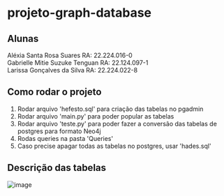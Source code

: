 # projeto-graph-database
## Alunas  

Aléxia Santa Rosa Suares  RA:  22.224.016-0     
Gabrielle Mitie Suzuke Tenguan   RA: 22.124.097-1  
Larissa Gonçalves da Silva   RA: 22.224.022-8    


## Como rodar o projeto  
1. Rodar arquivo 'hefesto.sql' para criação das tabelas no pgadmin
2. Rodar arquivo 'main.py' para poder popular as tabelas
3. Rodar arquivo 'teste.py' para poder fazer a conversão das tabelas de postgres para formato Neo4j
4. Rodas queries na pasta 'Queries'
5. Caso precise apagar todas as tabelas no postgres, usar 'hades.sql'


## Descrição das tabelas  

![image](https://github.com/user-attachments/assets/e68dc2e0-e0dd-4f56-8b00-8d76e84c1cc5)



